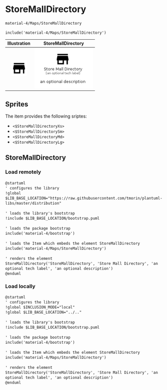 # StoreMallDirectory


```text
material-4/Maps/StoreMallDirectory
```

```text
include('material-4/Maps/StoreMallDirectory')
```



| Illustration | StoreMallDirectory |
| :---: | :---: |
| ![illustration for Illustration](../../material-4/Maps/StoreMallDirectory.png) | ![illustration for StoreMallDirectory](../../material-4/Maps/StoreMallDirectory.Local.png) |



## Sprites
The item provides the following sriptes:

- `<$StoreMallDirectoryXs>`
- `<$StoreMallDirectorySm>`
- `<$StoreMallDirectoryMd>`
- `<$StoreMallDirectoryLg>`





## StoreMallDirectory

### Load remotely
```plantuml
@startuml
' configures the library
!global $LIB_BASE_LOCATION="https://raw.githubusercontent.com/tmorin/plantuml-libs/master/distribution"

' loads the library's bootstrap
!include $LIB_BASE_LOCATION/bootstrap.puml

' loads the package bootstrap
include('material-4/bootstrap')

' loads the Item which embeds the element StoreMallDirectory
include('material-4/Maps/StoreMallDirectory')

' renders the element
StoreMallDirectory('StoreMallDirectory', 'Store Mall Directory', 'an optional tech label', 'an optional description')
@enduml
```

### Load locally
```plantuml
@startuml
' configures the library
!global $INCLUSION_MODE="local"
!global $LIB_BASE_LOCATION="../.."

' loads the library's bootstrap
!include $LIB_BASE_LOCATION/bootstrap.puml

' loads the package bootstrap
include('material-4/bootstrap')

' loads the Item which embeds the element StoreMallDirectory
include('material-4/Maps/StoreMallDirectory')

' renders the element
StoreMallDirectory('StoreMallDirectory', 'Store Mall Directory', 'an optional tech label', 'an optional description')
@enduml
```

